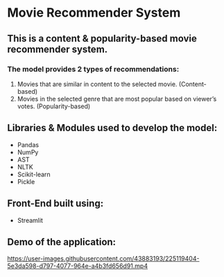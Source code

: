 # Movie Recommender System
## This is a content & popularity-based movie recommender system.
### The model provides 2 types of recommendations:
1. Movies that are similar in content to the selected movie. (Content-based)
2. Movies in the selected genre that are most popular based on viewer’s votes. (Popularity-based)

## Libraries & Modules used to develop the model: 
* Pandas
* NumPy
* AST
* NLTK
* Scikit-learn
* Pickle

## Front-End built using:
* Streamlit

## Demo of the application:
https://user-images.githubusercontent.com/43883193/225119404-5e3da598-d797-4077-964e-a4b3fd656d91.mp4

